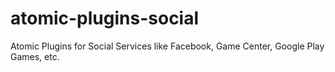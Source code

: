 # atomic-plugins-social
Atomic Plugins for Social Services like Facebook, Game Center, Google Play Games, etc.
